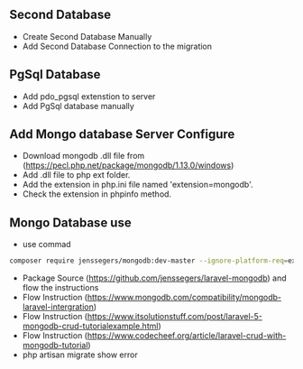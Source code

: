## Second Database

- Create Second Database Manually
- Add Second Database Connection to the migration

## PgSql Database

- Add pdo_pgsql extenstion to server
- Add PgSql database manually


## Add Mongo database Server Configure

- Download mongodb .dll file from (<https://pecl.php.net/package/mongodb/1.13.0/windows>)
- Add .dll file to php ext folder.
- Add the extension in php.ini file named 'extension=mongodb'.
- Check the extension in phpinfo method.

## Mongo Database use

- use commad

```sh
composer require jenssegers/mongodb:dev-master --ignore-platform-req=ext-mongodb
```

- Package Source (https://github.com/jenssegers/laravel-mongodb) and flow the instructions
- Flow Instruction (<https://www.mongodb.com/compatibility/mongodb-laravel-intergration>)
- Flow Instruction (<https://www.itsolutionstuff.com/post/laravel-5-mongodb-crud-tutorialexample.html>)
- Flow Instruction (<https://www.codecheef.org/article/laravel-crud-with-mongodb-tutorial>)
- php artisan migrate show error

